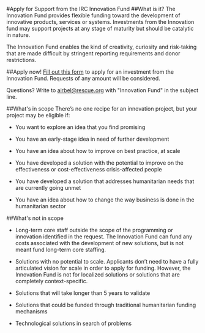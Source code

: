 #Apply for Support from the IRC Innovation Fund
##What is it?
The Innovation Fund provides flexible funding toward the development of innovative products, services or systems. Investments from the Innovation fund may support projects at any stage of maturity but should be catalytic in nature.

The Innovation Fund enables the kind of creativity, curiosity and risk-taking that are made difficult by stringent reporting requirements and donor restrictions.

##Apply now!
[Fill out this form](https://www.cognitoforms.com/InternationalRescueCommittee2/InnovationFundInvestment) to apply for an investment from the Innovation Fund. Requests of any amount will be considered.

Questions? Write to [airbel@rescue.org](mailto:airbel@rescue.org) with "Innovation Fund" in the subject line.

##What's in scope
There’s no one recipe for an innovation project, but your project may be eligible if:

* You want to explore an idea that you find promising

* You have an early-stage idea in need of further development

* You have an idea about how to improve on best practice, at scale

* You have developed a solution with the potential to improve on the effectiveness or cost-effectiveness crisis-affected people

* You have developed a solution that addresses humanitarian needs that are currently going unmet

* You have an idea about how to change the way business is done in the humanitarian sector

##What's not in scope
* Long-term core staff outside the scope of the programming or innovation identified in the request. The Innovation Fund can fund any costs associated with the development of new solutions, but is not meant fund long-term core staffing. 

* Solutions with no potential to scale. Applicants don’t need to have a fully articulated vision for scale in order to apply for funding. However, the Innovation Fund is not for localized solutions or solutions that are completely context-specific. 

* Solutions that will take longer than 5 years to validate

* Solutions that could be funded through traditional humanitarian funding mechanisms

* Technological solutions in search of problems
